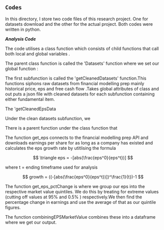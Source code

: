 ## `Codes`

In this directory, I store two code files of this research project. One for datasets download and the other for
the actual project. Both codes were written in python.

***Analysis Code***

The code utilises a class function which consists of child functions that 
call both local and global variables .

The parent class function is called the 'Datasets' function where we set our global function : 

The first subfunction is called the 'getCleanedDatasets' function.This functions siphons raw datasets from financial modelling prep mainly historical price, eps and free cash flow .Takes global attributes of class and out puts a json file with cleaned datasets for each subfunction containing either fundamental item.

The 'getCleanedEpsData

Under the clean datasets subfunction, we 
    
There is a parent function under the class  function that 

The function get_eps connects to the financial modelling prep API and downloads earnings per share for as long as a company has existed and calculates the eps growth rate by utitlising the formula 

$$
\triangle eps = -[abs(\frac{eps^0}{eps^t})]
$$

where t = ending timeframe used for analysis

$$
growth = ((-[abs(\frac{eps^0}{eps^t})])^\frac{1}{t})-1
$$

The function get_eps_pctChange is where we group our eps into the respective market value quintiles. We do this by treating for extreme values (cutting off values at 95% and 0.5% ) respectively.We then find the percentage change in earnings and use the average of that as our quintile figures.

The function combiningEPSMarketValue combines these into a  dataframe where we get our output.

